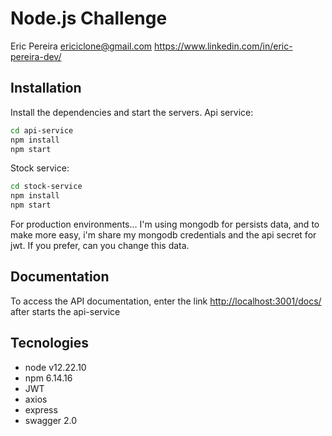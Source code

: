 # Node.js Challenge

Eric Pereira
ericiclone@gmail.com
https://www.linkedin.com/in/eric-pereira-dev/

## Installation

Install the dependencies and start the servers.
Api service:
```sh
cd api-service
npm install
npm start
```
Stock service:
```sh
cd stock-service
npm install
npm start
```

For production environments...
I'm using mongodb for persists data, and to make more easy, i'm share my mongodb credentials and the api secret for jwt. If you prefer, can you change this data.

## Documentation

To access the API documentation, enter the link [http://localhost:3001/docs/](http://localhost:3001/docs/)  after starts the api-service

## Tecnologies
- node v12.22.10
- npm 6.14.16
- JWT
- axios
- express
- swagger 2.0